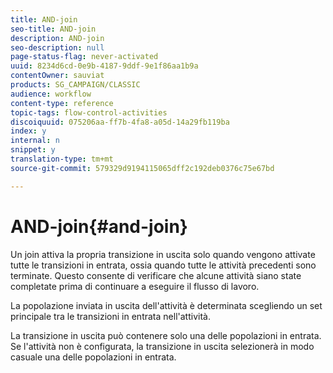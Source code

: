 ```yaml
---
title: AND-join
seo-title: AND-join
description: AND-join
seo-description: null
page-status-flag: never-activated
uuid: 8234d6cd-0e9b-4187-9ddf-9e1f86aa1b9a
contentOwner: sauviat
products: SG_CAMPAIGN/CLASSIC
audience: workflow
content-type: reference
topic-tags: flow-control-activities
discoiquuid: 075206aa-ff7b-4fa8-a05d-14a29fb119ba
index: y
internal: n
snippet: y
translation-type: tm+mt
source-git-commit: 579329d9194115065dff2c192deb0376c75e67bd

---
```



# AND-join{#and-join}

Un join attiva la propria transizione in uscita solo quando vengono attivate tutte le transizioni in entrata, ossia quando tutte le attività precedenti sono terminate. Questo consente di verificare che alcune attività siano state completate prima di continuare a eseguire il flusso di lavoro.

La popolazione inviata in uscita dell&#39;attività è determinata scegliendo un set principale tra le transizioni in entrata nell&#39;attività.

La transizione in uscita può contenere solo una delle popolazioni in entrata. Se l&#39;attività non è configurata, la transizione in uscita selezionerà in modo casuale una delle popolazioni in entrata.

